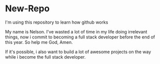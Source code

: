 # New-Repo
I'm using this repository to learn how github works

My name is Nelson. I've wasted a lot of time in my life doing irrelevant things, now i commit to becoming a full stack developer before the end of this year. So help me God, Amen.

If it's possible, i also want to build a lot of awesome projects on the way while i become the full stack developer.
